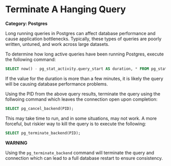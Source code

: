 # Terminate A Hanging Query

__Category: Postgres__

Long running queries in Postgres can affect database performance and cause application bottlenecks. Typically, these types of queries are poorly written, untuned, and work across large datasets.

To determine how long active queries have been running Postgres, execute the following command:

```sql
SELECT now() - pg_stat_activity.query_start AS duration, * FROM pg_stat_activity WHERE state = 'active';
```

If the value for the duration is more than a few minutes, it is likely the query will be causing database performance problems. 

Using the PID from the above query results, terminate the query using the follwoing command which leaves the connection open upon completion:

```sql
SELECT pg_cancel_backend(PID);
```

This may take time to run, and in some situations, may not work. A more forceful, but riskier way to kill the query is to execute the following:

```sql
SELECT pg_terminate_backend(PID);
```

__WARNING__

Using the `pg_terminate_backend` command will terminate the query and connection which can lead to a full database restart to ensure consistency.